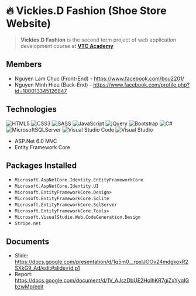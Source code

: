 # 🔥 Vickies.D Fashion (Shoe Store Website) 

> **Vickies.D Fashion** is the second term project of web application development course at **[VTC Academy](https://vtc.edu.vn/)**

## Members
- Nguyen Lam Chuc (Front-End) - https://www.facebook.com/bou2201/
- Nguyen Minh Hieu (Back-End) - https://www.facebook.com/profile.php?id=100013345126847

## Technologies
![HTML5](https://img.shields.io/badge/html5-%23E34F26.svg?style=for-the-badge&logo=html5&logoColor=white)
![CSS3](https://img.shields.io/badge/css3-%231572B6.svg?style=for-the-badge&logo=css3&logoColor=white)
![SASS](https://img.shields.io/badge/SASS-hotpink.svg?style=for-the-badge&logo=SASS&logoColor=white)
![JavaScript](https://img.shields.io/badge/javascript-%23323330.svg?style=for-the-badge&logo=javascript&logoColor=%23F7DF1E)
![jQuery](https://img.shields.io/badge/jquery-%230769AD.svg?style=for-the-badge&logo=jquery&logoColor=white)
![Bootstrap](https://img.shields.io/badge/bootstrap-%23563D7C.svg?style=for-the-badge&logo=bootstrap&logoColor=white)
![C#](https://img.shields.io/badge/c%23-%23239120.svg?style=for-the-badge&logo=c-sharp&logoColor=white)
![MicrosoftSQLServer](https://img.shields.io/badge/Microsoft%20SQL%20Sever-CC2927?style=for-the-badge&logo=microsoft%20sql%20server&logoColor=white)
![Visual Studio Code](https://img.shields.io/badge/Visual%20Studio%20Code-0078d7.svg?style=for-the-badge&logo=visual-studio-code&logoColor=white)
![Visual Studio](https://img.shields.io/badge/Visual%20Studio-5C2D91.svg?style=for-the-badge&logo=visual-studio&logoColor=white)
- ASP.Net 6.0 MVC
- Entity Framework Core

## Packages Installed
- `Microsoft.AspNetCore.Identity.EntityFrameworkCore`
- `Microsoft.AspNetCore.Identity.UI`
- `Microsoft.EntityFrameworkCore.Design>`
- `Microsoft.EntityFrameworkCore.Sqlite`
- `Microsoft.EntityFrameworkCore.SqlServer`
- `Microsoft.EntityFrameworkCore.Tools>`
- `Microsoft.VisualStudio.Web.CodeGeneration.Design`
- `Stripe.net`
  
## Documents
- Slide: https://docs.google.com/presentation/d/1q5m0__rpxlJOOv24mdgkoxR2SXkG9_Ad/edit#slide=id.p1
- Report: https://docs.google.com/document/d/1V_AJszDbUE2HolhKR7giZxYyqIGbzwMp/edit
